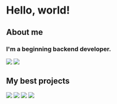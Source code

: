 # Hello, world!
## About me
### I'm a beginning backend developer.
![](https://github-readme-stats.vercel.app/api?username=mysterious-hatter&show_icons=true&theme=discord_old_blurple&line_height=33.7)
![](https://github-readme-stats.vercel.app/api/top-langs/?username=mysterious-hatter&hide=css,html&theme=discord_old_blurple)
## My best projects
[![](https://github-readme-stats.vercel.app/api/pin/?username=mysterious-hatter&repo=go-referral-bot&theme=discord_old_blurple&description_lines_count=1)](https://github.com/mysterious-hatter/go-referral-bot)
[![](https://github-readme-stats.vercel.app/api/pin/?username=mysterious-hatter&repo=quadratic-equation-solver&theme=discord_old_blurple&description_lines_count=1)](https://github.com/Gregory-coder/quadratic-equation-solver)
[![](https://github-readme-stats.vercel.app/api/pin/?username=mysterious-hatter&repo=clothes_Bot&theme=discord_old_blurple&description_lines_count=1)](https://github.com/Gregory-coder/clothes_Bot)
[![](https://github-readme-stats.vercel.app/api/pin/?username=garlic-toasts&repo=webauthn-frontend&theme=discord_old_blurple&description_lines_count=1)](https://github.com/Garlic-Toasts/webauthn-frontend/)
